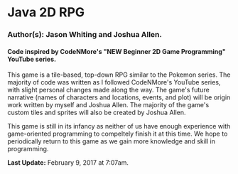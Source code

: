 # Java 2D RPG

### **Author(s):** Jason Whiting and Joshua Allen. 
#### Code inspired by CodeNMore's "NEW Beginner 2D Game Programming" YouTube series.

This game is a tile-based, top-down RPG similar to the Pokemon series. The majority of code
was written as I followed CodeNMore's YouTube series, with slight personal changes made along
the way. The game's future narrative (names of characters and locations, events, and plot)
will be origin work written by myself and Joshua Allen. The majority of the game's custom
tiles and sprites will also be created by Joshua Allen.

This game is still in its infancy as neither of us have enough experience with game-oriented
programming to compeltely finish it at this time. We hope to periodically return to this game
as we gain more knowledge and skill in programming. 

**Last Update:** February 9, 2017 at 7:07am.
